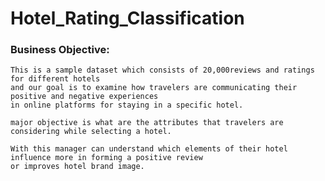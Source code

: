 # Hotel_Rating_Classification
### Business Objective:
	This is a sample dataset which consists of 20,000reviews and ratings for different hotels
	and our goal is to examine how travelers are communicating their positive and negative experiences
	in online platforms for staying in a specific hotel.
	
	major objective is what are the attributes that travelers are considering while selecting a hotel.
	
	With this manager can understand which elements of their hotel influence more in forming a positive review
	or improves hotel brand image.
